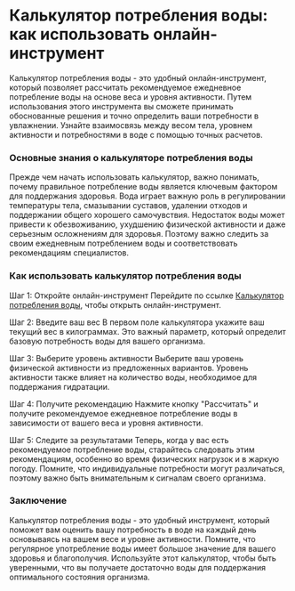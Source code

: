 Калькулятор потребления воды: как использовать онлайн-инструмент
================================================================

Калькулятор потребления воды - это удобный онлайн-инструмент, который позволяет рассчитать рекомендуемое ежедневное потребление воды на основе веса и уровня активности. Путем использования этого инструмента вы сможете принимать обоснованные решения и точно определить ваши потребности в увлажнении. Узнайте взаимосвязь между весом тела, уровнем активности и потребностями в воде с помощью точных расчетов.

### Основные знания о калькуляторе потребления воды

Прежде чем начать использовать калькулятор, важно понимать, почему правильное потребление воды является ключевым фактором для поддержания здоровья. Вода играет важную роль в регулировании температуры тела, смазывании суставов, удалении отходов и поддержании общего хорошего самочувствия. Недостаток воды может привести к обезвоживанию, ухудшению физической активности и даже серьезным осложнениям для здоровья. Поэтому важно следить за своим ежедневным потреблением воды и соответствовать рекомендациям специалистов.

### Как использовать калькулятор потребления воды

Шаг 1: Откройте онлайн-инструмент Перейдите по ссылке [Калькулятор потребления воды](https://www.onlinecalculatorsfree.com/ru/fitness/water-intake-calculator.html), чтобы открыть онлайн-инструмент.

Шаг 2: Введите ваш вес В первом поле калькулятора укажите ваш текущий вес в килограммах. Это важный параметр, который определит базовую потребность воды для вашего организма.

Шаг 3: Выберите уровень активности Выберите ваш уровень физической активности из предложенных вариантов. Уровень активности также влияет на количество воды, необходимое для поддержания гидратации.

Шаг 4: Получите рекомендацию Нажмите кнопку "Рассчитать" и получите рекомендуемое ежедневное потребление воды в зависимости от вашего веса и уровня активности.

Шаг 5: Следите за результатами Теперь, когда у вас есть рекомендуемое потребление воды, старайтесь следовать этим рекомендациям, особенно во время физических нагрузок и в жаркую погоду. Помните, что индивидуальные потребности могут различаться, поэтому важно быть внимательным к сигналам своего организма.

### Заключение

Калькулятор потребления воды - это удобный инструмент, который поможет вам оценить вашу потребность в воде на каждый день основываясь на вашем весе и уровне активности. Помните, что регулярное употребление воды имеет большое значение для вашего здоровья и благополучия. Используйте этот калькулятор, чтобы быть уверенными, что вы получаете достаточно воды для поддержания оптимального состояния организма.